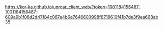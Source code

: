 https://kor-ka.github.io/uproar_client_web/?token=1001184156487-1001184156487-609a9b1f06d2d47f84c067e4b6e7646600998f8719610f41b7de3f9ea668ab35
